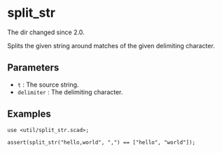 # split_str

The dir changed since 2.0. 

Splits the given string around matches of the given delimiting character. 

## Parameters

- `t` : The source string.
- `delimiter` : The delimiting character.

## Examples
    
	use <util/split_str.scad>;
	
	assert(split_str("hello,world", ",") == ["hello", "world"]);

